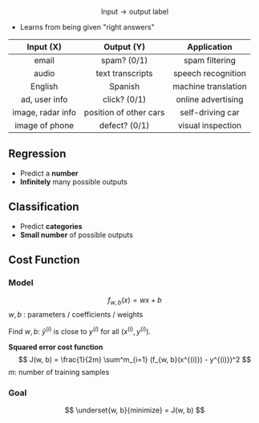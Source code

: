 $$
\text{Input} \rightarrow \text{output label}
$$
- Learns from being given "right answers"

|Input (X)|Output (Y)|Application|
|:---:|:---:|:---:|
|email|spam? (0/1)|spam filtering|
|audio|text transcripts|speech recognition|
|English|Spanish|machine translation|
|ad, user info|click? (0/1)|online advertising|
|image, radar info|position of other cars|self-driving car|
|image of phone|defect? (0/1)|visual inspection|

## Regression
- Predict a **number**
- **Infinitely** many possible outputs
## Classification
- Predict **categories**
- **Small number** of possible outputs

## Cost Function
### Model
$$
f_{w, b}(x) = wx + b
$$
$w,b$ : parameters / coefficients / weights 

Find $w, b$: $\hat{y}^{(i)}$ is close to $y^(i)$ for all $(x^{(i)}, y^{(i)})$.

**Squared error cost function**
$$
J(w, b) = \frac{1}{2m} \sum^m_{i=1} (f_{w, b}(x^{(i)}) - y^{(i)})^2
$$
$m$: number of training samples

### Goal
$$
\underset{w, b}{minimize} = J(w, b)
$$
